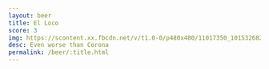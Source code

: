 ```yaml
---
layout: beer
title: El Loco
score: 3
img: https://scontent.xx.fbcdn.net/v/t1.0-0/p480x480/11017350_10153268279168745_6892560688839392935_n.jpg?oh=7e65591a6f3a62b27ec16b98eec4cca1&oe=58CAB150
desc: Even worse than Corona
permalink: /beer/:title.html
---
```

